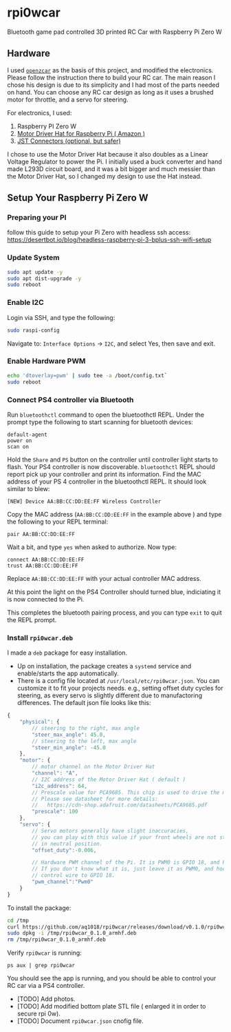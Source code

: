 # rpi0wcar
Bluetooth game pad controlled 3D printed RC Car with Raspberry Pi Zero W

## Hardware

I used [`openzcar`](https://github.com/alexyu132/zcar) as the basis of this project, and modified the electronics. Please follow the instruction there to build your RC car. The main reason I chose his design is due to its simplicity and I had most of the parts needed on hand. You can choose any RC car design as long as it uses a brushed motor for throttle, and a servo for steering.

For electronics, I used:

1. Raspberry PI Zero W
2. [Motor Driver Hat for Raspberry Pi ( Amazon )](https://www.amazon.com/gp/product/B07K7NP7C9/ref=ppx_yo_dt_b_asin_title_o06_s00?ie=UTF8&psc=1)
3. [JST Connectors (optional, but safer)](https://www.amazon.com/gp/product/B07R4ZBBC4/ref=ppx_yo_dt_b_asin_title_o05_s00?ie=UTF8&psc=1)

I chose to use the Motor Driver Hat because it also doubles as a Linear Voltage Regulator to power the Pi. I initially used a buck converter and hand made L293D circuit board, and it was a bit bigger and much messier than the Motor Driver Hat, so I changed my design to use the Hat instead.

## Setup Your Raspberry Pi Zero W

### Preparing your PI

follow this guide to setup your Pi Zero with headless ssh access: https://desertbot.io/blog/headless-raspberry-pi-3-bplus-ssh-wifi-setup


### Update System

```bash
sudo apt update -y
sudo apt dist-upgrade -y
sudo reboot
```

### Enable I2C

Login via SSH, and type the following:

```bash
sudo raspi-config
```

Navigate to: `Interface Options` -> `I2C`, and select Yes, then save and exit.

### Enable Hardware PWM

```bash
echo 'dtoverlay=pwm' | sudo tee -a /boot/config.txt`
sudo reboot
```

### Connect PS4 controller via Bluetooth

Run `bluetoothctl` command to open the bluetoothctl REPL. Under the prompt type the following to start scanning for bluetooth devices:

```
default-agent
power on
scan on
```

Hold the `Share` and `PS` button on the controller until controller light starts to flash. Your PS4 controller is now discoverable. `bluetoothctl` REPL should report pick up your controller and print its information. Find the MAC address of your PS 4 controller in the bluetoothctl REPL. It should look similar to blew:

```
[NEW] Device AA:BB:CC:DD:EE:FF Wireless Controller
```

Copy the MAC address (`AA:BB:CC:DD:EE:FF` in the example above ) and type the following to your REPL terminal:

```
pair AA:BB:CC:DD:EE:FF
```

Wait a bit, and type `yes` when asked to authorize. Now type:

```
connect AA:BB:CC:DD:EE:FF
trust AA:BB:CC:DD:EE:FF
```

Replace `AA:BB:CC:DD:EE:FF` with your actual controller MAC address.

At this point the light on the PS4 Controller should turned blue, indiciating it is now connected to the Pi.

This completes the bluetooth pairing process, and you can type `exit` to quit the REPL prompt.

### Install `rpi0wcar.deb`

I made a `deb` package for easy installation. 

* Up on installation, the package creates a `systemd` service and enable/starts the app automatically.
* There is a config file located at `/usr/local/etc/rpi0wcar.json`. You can customize it to fit your projects needs. e.g., setting offset duty cycles for steering, as every servo is slightly different due to manufactoring differences. The default json file looks like this:

```js
{
    "physical": {
        // steering to the right, max angle
        "steer_max_angle": 45.0,
        // steering to the left, max angle
        "steer_min_angle": -45.0
    },
    "motor": {
        // motor channel on the Motor Driver Hat
        "channel": "A",
        // I2C address of the Motor Driver Hat ( default )
        "i2c_address": 64,
        // Prescale value for PCA9685. This chip is used to drive the motor.
        // Please see datasheet for more details:
        //   https://cdn-shop.adafruit.com/datasheets/PCA9685.pdf
        "prescale": 100
    },
    "servo": {
        // Servo motors generally have slight inaccuracies,
        // you can play with this value if your front wheels are not straight
        // in neutral position.
        "offset_duty":-0.006,

        // Hardware PWM channel of the Pi. It is PWM0 is GPIO 18, and PWM1 is GPIO 19.
        // If you don't know what it is, just leave it as PWM0, and hook the servo
        // control wire to GPIO 18.
        "pwm_channel":"Pwm0"
    }
}
```

To install the package:

```bash
cd /tmp
curl https://github.com/aq1018/rpi0wcar/releases/download/v0.1.0/rpi0wcar_0.1.0_armhf.deb -O
sudo dpkg -i /tmp/rpi0wcar_0.1.0_armhf.deb
rm /tmp/rpi0wcar_0.1.0_armhf.deb
```

Verify `rpi0wcar` is running:

```
ps aux | grep rpi0wcar
```

You should see the app is running, and you should be able to control your RC car via a PS4 controller.

- [TODO] Add photos.
- [TODO] Add modified bottom plate STL file ( enlarged it in order to secure rpi 0w).
- [TODO] Document `rpi0wcar.json` cnofig file.
